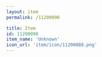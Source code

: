```yaml
---
layout: item
permalink: /11200090

title: Item
id: 11200090
item_name: 'Unknown'
icon_url: 'item/icon/11200088.png'
---
```

